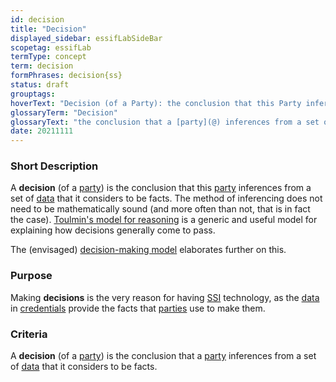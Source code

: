 ```yaml
---
id: decision
title: "Decision"
displayed_sidebar: essifLabSideBar
scopetag: essifLab
termType: concept
term: decision
formPhrases: decision{ss}
status: draft
grouptags:
hoverText: "Decision (of a Party): the conclusion that this Party inferences from a set of Data that it considers to be facts."
glossaryTerm: "Decision"
glossaryText: "the conclusion that a [party](@) inferences from a set of [data](@) that it considers to be facts."
date: 20211111
---
```


### Short Description
A **decision** (of a [party](@)) is the conclusion that this [party](@) inferences from a set of [data](@) that it considers to be facts. The method of inferencing does not need to be mathematically sound (and more often than not, that is in fact the case). [Toulmin's model for reasoning](https://www.cambridge.org/core/books/uses-of-argument/26CF801BC12004587B66778297D5567C) is a generic and useful model for explaining how decisions generally come to pass.

The (envisaged) [decision-making model](pattern-decision-making@) elaborates further on this.

### Purpose
Making **decisions** is the very reason for having [SSI](self-sovereign-identity@) technology, as the [data](@) in [credentials](@) provide the facts that [parties](@) use to make them.

### Criteria
A **decision** (of a [party](@)) is the conclusion that a [party](@) inferences from a set of [data](@) that it considers to be facts.
